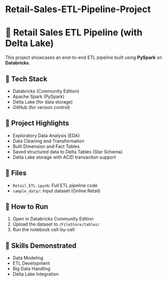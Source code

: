 # Retail-Sales-ETL-Pipeline-Project

# 🛒 Retail Sales ETL Pipeline (with Delta Lake)

This project showcases an end-to-end ETL pipeline built using **PySpark** on **Databricks**.

## 🔧 Tech Stack
- Databricks (Community Edition)
- Apache Spark (PySpark)
- Delta Lake (for data storage)
- GitHub (for version control)

## 📌 Project Highlights
- Exploratory Data Analysis (EDA)
- Data Cleaning and Transformation
- Built Dimension and Fact Tables
- Saved structured data to Delta Tables (Star Schema)
- Delta Lake storage with ACID transaction support

## 📂 Files
- `Retail_ETL.ipynb`: Full ETL pipeline code
- `sample_data/`: Input dataset (Online Retail)

## 🚀 How to Run
1. Open in Databricks Community Edition
2. Upload the dataset to `/FileStore/tables/`
3. Run the notebook cell-by-cell

## 🧠 Skills Demonstrated
- Data Modeling
- ETL Development
- Big Data Handling
- Delta Lake Integration
